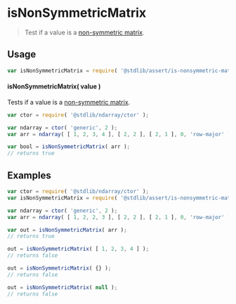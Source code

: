 <!--

@license Apache-2.0

Copyright (c) 2018 The Stdlib Authors.

Licensed under the Apache License, Version 2.0 (the "License");
you may not use this file except in compliance with the License.
You may obtain a copy of the License at

   http://www.apache.org/licenses/LICENSE-2.0

Unless required by applicable law or agreed to in writing, software
distributed under the License is distributed on an "AS IS" BASIS,
WITHOUT WARRANTIES OR CONDITIONS OF ANY KIND, either express or implied.
See the License for the specific language governing permissions and
limitations under the License.

-->

# isNonSymmetricMatrix

> Test if a value is a [non-symmetric matrix][symmetric-matrix].

<section class="usage">

## Usage

```javascript
var isNonSymmetricMatrix = require( '@stdlib/assert/is-nonsymmetric-matrix' );
```

#### isNonSymmetricMatrix( value )

Tests if a value is a [non-symmetric matrix][symmetric-matrix].

```javascript
var ctor = require( '@stdlib/ndarray/ctor' );

var ndarray = ctor( 'generic', 2 );
var arr = ndarray( [ 1, 2, 3, 4 ], [ 2, 2 ], [ 2, 1 ], 0, 'row-major' );

var bool = isNonSymmetricMatrix( arr );
// returns true
```

</section>

<!-- /.usage -->

<section class="examples">

## Examples

<!-- eslint no-undef: "error" -->

```javascript
var ctor = require( '@stdlib/ndarray/ctor' );
var isNonSymmetricMatrix = require( '@stdlib/assert/is-nonsymmetric-matrix' );

var ndarray = ctor( 'generic', 2 );
var arr = ndarray( [ 1, 2, 2, 3 ], [ 2, 2 ], [ 2, 1 ], 0, 'row-major' );

var out = isNonSymmetricMatrix( arr );
// returns true

out = isNonSymmetricMatrix( [ 1, 2, 3, 4 ] );
// returns false

out = isNonSymmetricMatrix( {} );
// returns false

out = isNonSymmetricMatrix( null );
// returns false
```

</section>

<!-- /.examples -->

<section class="links">

[symmetric-matrix]: https://en.wikipedia.org/wiki/Symmetric_matrix

</section>

<!-- /.links -->
